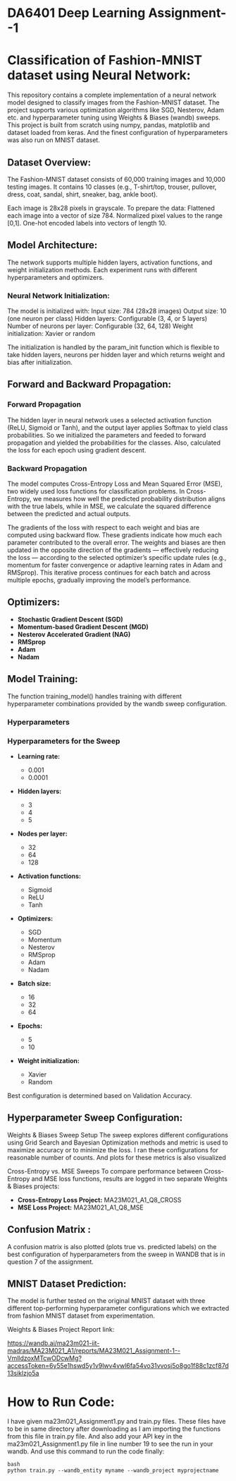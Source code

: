 # DA6401 Deep Learning Assignment--1

# Classification of Fashion-MNIST dataset using Neural Network:

This repository contains a complete implementation of a neural network model designed to classify images from the Fashion-MNIST dataset. The project supports various optimization algorithms like SGD, Nesterov, Adam etc. and hyperparameter tuning using Weights & Biases (wandb) sweeps. This project is built from scratch using numpy, pandas, matplotlib and dataset loaded from keras.
And the finest configuration of hyperparameters was also run on MNIST dataset. 

## Dataset Overview:

The Fashion-MNIST dataset consists of 60,000 training images and 10,000 testing images. It contains 10 classes (e.g., T-shirt/top, trouser, pullover, dress, coat, sandal, shirt, sneaker, bag, ankle boot).

Each image is 28x28 pixels in grayscale. To prepare the data:
 Flattened each image into a vector of size 784.
 Normalized pixel values to the range [0,1].
 One-hot encoded labels into vectors of length 10.



## Model Architecture:

The network supports multiple hidden layers, activation functions, and weight initialization methods. Each experiment runs with different hyperparameters and optimizers.

### Neural Network Initialization:

The model is initialized with:
  Input size: 784 (28x28 images)
  Output size: 10 (one neuron per class)
  Hidden layers: Configurable (3, 4, or 5 layers)
  Number of neurons per layer: Configurable (32, 64, 128)
  Weight initialization: Xavier or random

The initialization is handled by the param_init function which is flexible to take hidden layers, neurons per hidden layer and which returns weight and bias after initialization.


## Forward and Backward Propagation:

### Forward Propagation
The hidden layer in neural network uses a selected activation function (ReLU, Sigmoid or Tanh), and the output layer applies Softmax to yield class probabilities. So we initialized the parameters and feeded to forward propagation and yielded the probabilities for the classes. Also, calculated the loss for each epoch using gradient descent.

### Backward Propagation

The model computes Cross-Entropy Loss and Mean Squared Error (MSE), two widely used loss functions for classification problems. In Cross-Entropy, we measures how well the predicted probability distribution aligns with the true labels, while in MSE, we calculate the squared difference between the predicted and actual outputs.

The gradients of the loss with respect to each weight and bias are computed using backward flow. These gradients indicate how much each parameter contributed to the overall error. The weights and biases are then updated in the opposite direction of the gradients — effectively reducing the loss — according to the selected optimizer’s specific update rules (e.g., momentum for faster convergence or adaptive learning rates in Adam and RMSprop). This iterative process continues for each batch and across multiple epochs, gradually improving the model’s performance.

## Optimizers:
- **Stochastic Gradient Descent (SGD)**  
- **Momentum-based Gradient Descent (MGD)**  
- **Nesterov Accelerated Gradient (NAG)**  
- **RMSprop**  
- **Adam**  
- **Nadam**  



## Model Training:

The function training_model() handles training with different hyperparameter combinations provided by the wandb sweep configuration.

### Hyperparameters

 ### Hyperparameters for the Sweep

- **Learning rate:**  
  - 0.001  
  - 0.0001  

- **Hidden layers:**  
  - 3  
  - 4  
  - 5  

- **Nodes per layer:**  
  - 32  
  - 64  
  - 128  

- **Activation functions:**  
  - Sigmoid  
  - ReLU  
  - Tanh  

- **Optimizers:**  
  - SGD  
  - Momentum  
  - Nesterov  
  - RMSprop  
  - Adam  
  - Nadam  

- **Batch size:**  
  - 16  
  - 32  
  - 64  

- **Epochs:**  
  - 5  
  - 10  

- **Weight initialization:**  
  - Xavier  
  - Random  


Best configuration is determined based on Validation Accuracy.

## Hyperparameter Sweep Configuration:

Weights & Biases Sweep Setup
The sweep explores different configurations using Grid Search and Bayesian Optimization methods and metric is used to maximize accuracy or to minimize the loss.
I ran these configurations for reasonable number of counts. And plots for these metrics is also visualized


Cross-Entropy vs. MSE Sweeps
To compare performance between Cross-Entropy and MSE loss functions, results are logged in two separate Weights & Biases projects:
- **Cross-Entropy Loss Project:** MA23M021_A1_Q8_CROSS  
- **MSE Loss Project:** MA23M021_A1_Q8_MSE  



## Confusion Matrix :
A confusion matrix is also plotted (plots true vs. predicted labels) on the best configuration of hyperparameters from the sweep in WANDB that is in question 7 of the assignment.

## MNIST Dataset Prediction:
The model is further tested on the original MNIST dataset with three different top-performing hyperparameter configurations which we extracted from fashion MNIST dataset from experimentation.




Weights & Biases Project Report link:

https://wandb.ai/ma23m021-iit-madras/MA23M021_A1/reports/MA23M021_Assignment-1--VmlldzoxMTcwODcwMg?accessToken=6y55e1hswd5y1v9lwv4vwl6fa54vo31vvosj5o8go1f88c1zcf87d13siklzjo5a



# How to Run Code:

I have given ma23m021_Assignment1.py and train.py files. These files have to be in same directory after downloading as I am importing the functions from this file in train.py file. And also add your API key in the ma23m021_Assignment1.py file in line number 19 to see the run in your wandb.
And use this command to run the code finally: 
```
bash
python train.py --wandb_entity myname --wandb_project myprojectname
```
